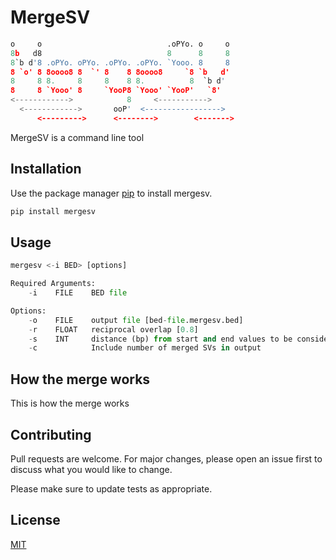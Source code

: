 # MergeSV
```python
o     o                            .oPYo. o     o 
8b   d8                            8      8     8 
8`b d'8 .oPYo. oPYo. .oPYo. .oPYo. `Yooo. 8     8 
8 `o' 8 8oooo8 8  `' 8    8 8oooo8     `8 `b   d' 
8     8 8.     8     8    8 8.          8  `b d'  
8     8 `Yooo' 8     `YooP8 `Yooo' `YooP'   `8'   
<------------>            8     <----------->     
  <------------>       ooP'  <----------------->  
      <--------->      <-------->        <------->
```

MergeSV is a command line tool 

## Installation

Use the package manager [pip](https://pip.pypa.io/en/stable/) to install mergesv.

```bash
pip install mergesv
```

## Usage

```python
mergesv <-i BED> [options]

Required Arguments:
	-i    FILE    BED file

Options:
	-o    FILE    output file [bed-file.mergesv.bed]
	-r    FLOAT   reciprocal overlap [0.8]
	-s    INT     distance (bp) from start and end values to be considered a merge [1000]
	-c            Include number of merged SVs in output
```

## How the merge works
This is how the merge works

## Contributing
Pull requests are welcome. For major changes, please open an issue first to discuss what you would like to change.

Please make sure to update tests as appropriate.

## License
[MIT](https://choosealicense.com/licenses/mit/)
